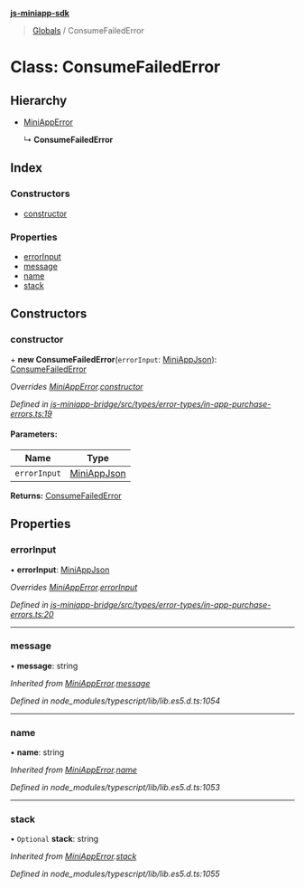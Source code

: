 **[js-miniapp-sdk](../README.md)**

> [Globals](../README.md) / ConsumeFailedError

# Class: ConsumeFailedError

## Hierarchy

* [MiniAppError](miniapperror.md)

  ↳ **ConsumeFailedError**

## Index

### Constructors

* [constructor](consumefailederror.md#constructor)

### Properties

* [errorInput](consumefailederror.md#errorinput)
* [message](consumefailederror.md#message)
* [name](consumefailederror.md#name)
* [stack](consumefailederror.md#stack)

## Constructors

### constructor

\+ **new ConsumeFailedError**(`errorInput`: [MiniAppJson](../interfaces/miniappjson.md)): [ConsumeFailedError](consumefailederror.md)

*Overrides [MiniAppError](miniapperror.md).[constructor](miniapperror.md#constructor)*

*Defined in [js-miniapp-bridge/src/types/error-types/in-app-purchase-errors.ts:19](https://github.com/rakutentech/js-miniapp/blob/4741025/js-miniapp-bridge/src/types/error-types/in-app-purchase-errors.ts#L19)*

#### Parameters:

Name | Type |
------ | ------ |
`errorInput` | [MiniAppJson](../interfaces/miniappjson.md) |

**Returns:** [ConsumeFailedError](consumefailederror.md)

## Properties

### errorInput

•  **errorInput**: [MiniAppJson](../interfaces/miniappjson.md)

*Overrides [MiniAppError](miniapperror.md).[errorInput](miniapperror.md#errorinput)*

*Defined in [js-miniapp-bridge/src/types/error-types/in-app-purchase-errors.ts:20](https://github.com/rakutentech/js-miniapp/blob/4741025/js-miniapp-bridge/src/types/error-types/in-app-purchase-errors.ts#L20)*

___

### message

•  **message**: string

*Inherited from [MiniAppError](miniapperror.md).[message](miniapperror.md#message)*

*Defined in node_modules/typescript/lib/lib.es5.d.ts:1054*

___

### name

•  **name**: string

*Inherited from [MiniAppError](miniapperror.md).[name](miniapperror.md#name)*

*Defined in node_modules/typescript/lib/lib.es5.d.ts:1053*

___

### stack

• `Optional` **stack**: string

*Inherited from [MiniAppError](miniapperror.md).[stack](miniapperror.md#stack)*

*Defined in node_modules/typescript/lib/lib.es5.d.ts:1055*
